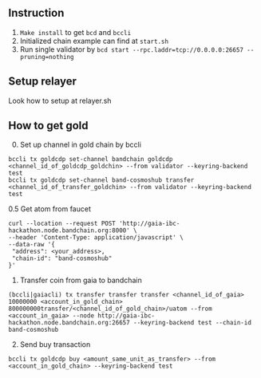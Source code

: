 ## Instruction

1. `Make install` to get `bcd` and `bccli`
2. Initialized chain example can find at `start.sh`
3. Run single validator by `bcd start --rpc.laddr=tcp://0.0.0.0:26657 --pruning=nothing`

## Setup relayer

Look how to setup at relayer.sh

## How to get gold

0. Set up channel in gold chain by bccli

```
bccli tx goldcdp set-channel bandchain goldcdp <channel_id_of_goldcdp_goldchin> --from validator --keyring-backend test
bccli tx goldcdp set-channel band-cosmoshub transfer <channel_id_of_transfer_goldchin> --from validator --keyring-backend test
```

0.5 Get atom from faucet

```
curl --location --request POST 'http://gaia-ibc-hackathon.node.bandchain.org:8000' \
--header 'Content-Type: application/javascript' \
--data-raw '{
 "address": <your_address>,
 "chain-id": "band-cosmoshub"
}'
```

1. Transfer coin from gaia to bandchain

```
(bccli|gaiacli) tx transfer transfer transfer <channel_id_of_gaia> 10000000 <account_in_gold_chain> 800000000transfer/<channel_id_of_gold_chain>/uatom --from <account_in_gaia> --node http://gaia-ibc-hackathon.node.bandchain.org:26657 --keyring-backend test --chain-id band-cosmoshub
```

2. Send buy transaction

```
bccli tx goldcdp buy <amount_same_unit_as_transfer> --from <account_in_gold_chain> --keyring-backend test
```

